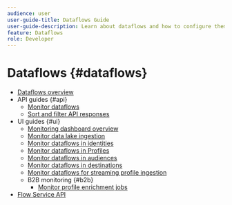 ```yaml
---
audience: user
user-guide-title: Dataflows Guide
user-guide-description: Learn about dataflows and how to configure them across different services.
feature: Dataflows
role: Developer
---
```


# Dataflows {#dataflows}

- [Dataflows overview](./home.md)
- API guides {#api}
  - [Monitor dataflows](./api/monitor.md)
  - [Sort and filter API responses](./api/sort-and-filter.md)
- UI guides {#ui}
  - [Monitoring dashboard overview](./ui/monitor.md)
  - [Monitor data lake ingestion](./ui/monitor-sources.md)
  - [Monitor dataflows in identities](./ui/monitor-identities.md)
  - [Monitor dataflows in Profiles](./ui/monitor-profiles.md)
  - [Monitor dataflows in audiences](./ui/monitor-audiences.md)
  - [Monitor dataflows in destinations](./ui/monitor-destinations.md)
  - [Monitor dataflows for streaming profile ingestion](./ui/monitor-streaming-profile.md)
  - B2B monitoring {#b2b}
    - [Monitor profile enrichment jobs](./ui/b2b/monitor-profile-enrichment.md)
- [Flow Service API](https://www.adobe.io/experience-platform-apis/references/flow-service/)